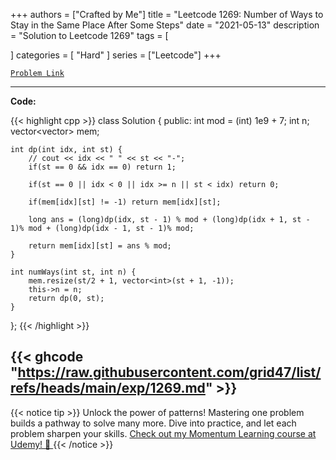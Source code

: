 
+++
authors = ["Crafted by Me"]
title = "Leetcode 1269: Number of Ways to Stay in the Same Place After Some Steps"
date = "2021-05-13"
description = "Solution to Leetcode 1269"
tags = [
    
]
categories = [
    "Hard"
]
series = ["Leetcode"]
+++



[`Problem Link`](https://leetcode.com/problems/number-of-ways-to-stay-in-the-same-place-after-some-steps/description/)

---

**Code:**

{{< highlight cpp >}}
class Solution {
public:
    int mod = (int) 1e9 + 7;
    int n;
    vector<vector<int>> mem;
    
    int dp(int idx, int st) {
        // cout << idx << " " << st << "-";
        if(st == 0 && idx == 0) return 1;
        
        if(st == 0 || idx < 0 || idx >= n || st < idx) return 0;
        
        if(mem[idx][st] != -1) return mem[idx][st];

        long ans = (long)dp(idx, st - 1) % mod + (long)dp(idx + 1, st - 1)% mod + (long)dp(idx - 1, st - 1)% mod;
        
        return mem[idx][st] = ans % mod;
    }
    
    int numWays(int st, int n) {
        mem.resize(st/2 + 1, vector<int>(st + 1, -1));
        this->n = n;
        return dp(0, st);
    }
};
{{< /highlight >}}

{{< ghcode "https://raw.githubusercontent.com/grid47/list/refs/heads/main/exp/1269.md" >}}
---


{{< notice tip >}}
Unlock the power of patterns! Mastering one problem builds a pathway to solve many more. Dive into practice, and let each problem sharpen your skills. [Check out my Momentum Learning course at Udemy! 🚀 ](https://www.udemy.com/course/algorithms-and-data-structures-in-cpp/)
{{< /notice >}}

